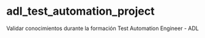 # adl_test_automation_project
Validar conocimientos durante la formación Test Automation Engineer - ADL
